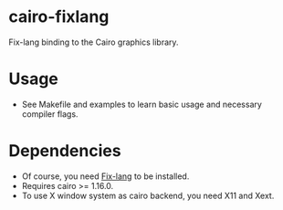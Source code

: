 # cairo-fixlang
Fix-lang binding to the Cairo graphics library.

# Usage
* See Makefile and examples to learn basic usage and necessary compiler flags.

# Dependencies 
* Of course, you need [Fix-lang](https://github.com/tttmmmyyyy/fixlang) to be installed.
* Requires cairo >= 1.16.0.
* To use X window system as cairo backend, you need X11 and Xext.
